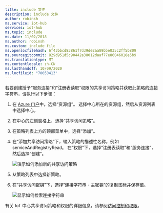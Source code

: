 ```yaml
---
title: include 文件
description: include 文件
author: robinsh
ms.service: iot-hub
services: iot-hub
ms.topic: include
ms.date: 11/02/2018
ms.author: robinsh
ms.custom: include file
ms.openlocfilehash: 6f43bbcd83861f7d39de2aa89bbe035c2ff5b809
ms.sourcegitcommit: 829d951d5c90442a38012daaf77e86046018e5b9
ms.translationtype: MT
ms.contentlocale: zh-CN
ms.lasthandoff: 10/09/2020
ms.locfileid: "70050413"
---
```

<!-- This tells how to create a custom shared access policy for your IoT hub and get the connection string for it-->

若要创建授予“服务连接”和“注册表读取”权限的共享访问策略并获取此策略的连接字符串，请执行以下步骤：

1. 在 [Azure 门户](https://portal.azure.com)中，选择“资源组”。 选择中心所在的资源组，然后从资源列表中选择中心。

1. 在中心的左侧窗格上，选择“共享访问策略”。

1. 在策略列表上方的顶部菜单中，选择“添加”。

1. 在“添加共享访问策略”下，输入策略的描述性名称，例如 serviceAndRegistryRead。 在“权限”下，选择“注册表读取”和“服务连接”，然后选择“创建”。

    ![演示如何添加新的共享访问策略](./media/iot-hub-include-find-custom-connection-string/iot-hub-add-custom-policy.png)

1. 从策略列表中选择新策略。

1. 在“共享访问密钥”下，选择“连接字符串 - 主密钥”的复制图标并保存值。

    ![显示如何检索连接字符串](./media/iot-hub-include-find-custom-connection-string/iot-hub-get-connection-string.png)

有关 IoT 中心共享访问策略和权限的详细信息，请参阅[访问控制和权限](../articles/iot-hub/iot-hub-devguide-security.md#access-control-and-permissions)。
